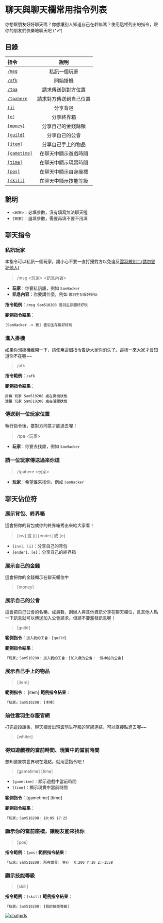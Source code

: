 # 聊天與聊天欄常用指令列表

你想跟朋友好好聊天嗎？你想讓別人知道自己在幹嘛嗎？使用這裡列出的指令，跟你的朋友們快樂地聊天吧 (^v^)

## 目錄

| 指令 | 說明 |
|:---|:---:|
| [`/msg`](#私訊玩家) | 私訊一個玩家 |
| [`/afk`](#進入掛機) | 開始掛機 |
| [`/tpa`](#傳送到一位玩家位置) | 請求傳送到對方位置 |
| [`/tpahere`](#請一位玩家傳送過來你這) | 請求對方傳送到自己位置 |
| [`[i]`](#展示背包終界箱) | 分享背包 |
| [`[e]`](#展示背包終界箱) | 分享終界箱 |
| [`[money]`](#展示自己的金錢) | 分享自己的金錢餘額 |
| [`[guild]`](#展示自己的公會) | 分享自己的公會 |
| [`[item]`](#展示自己手上的物品) | 分享自己手上的物品 |
| [`[gametime]`](#得知遊戲裡的當前時間現實中的當前時間) | 在聊天中顯示遊戲時間 |
| [`[time]`](#得知遊戲裡的當前時間現實中的當前時間) | 在聊天中顯示現實時間 |
| [`[pos]`](#顯示你的當前座標讓朋友能來找你) | 在聊天中顯示自身座標 |
| [`[skill]`](#顯示技能等級) | 在聊天中顯示技能等級 |

## 說明

- `<玩家>`：必填參數，沒有填寫無法聊天喔
- `[玩家]`：選填參數，需要再填不要不用填

## 聊天指令

### 私訊玩家

本指令可以私訊一個玩家，請小心不要一直打擾對方以免違反[雲羽規則二(請勿冒犯他人)](https://whiter.lnstw.xyz/rule/#%E4%BA%8C%E3%80%81%E8%AB%8B%E4%B8%8D%E8%A6%81%E5%86%92%E7%8A%AF%E4%BB%96%E4%BA%BA)

> /msg <玩家> <訊息內容>

- **玩家**：你要私訊誰，例如 `SamHacker`
- **訊息內容**：你要講什麼，例如 `雲羽生存服好好玩`

**指令範例**：`/msg Sam510208 雲羽生存服好好玩`

**範例指令結果**：
```
[SamHacker -> 我] 雲羽生存服好好玩
```

### 進入掛機

如果你想掛機離開一下，請使用這個指令告訴大家你消失了。這樣一來大家才會知道你不在喔~~

> /afk

**指令範例**：`/afk`

**範例指令結果**：
```
掛機 玩家 Sam510208 處在掛機狀態
活躍 玩家 Sam510208 處在活躍狀態
```

### 傳送到一位玩家位置

執行指令後，要對方同意才能過去喔！

> /tpa <玩家>

- **玩家**：你要去找誰，例如 `SamHacker`

### 請一位玩家傳送過來你這

> /tpahere <玩家>

- **玩家**：希望誰來找你，例如 `SamHacker`

## 聊天佔位符

### 展示背包、終界箱

這會把你的背包或你的終界箱秀出來給大家看！

> [inv] 或 [i]
> [ender] 或 [e]

- `[inv]、[i]`：分享自己的背包
- `[ender]、[e]`：分享自己的終界箱

### 展示自己的金錢

這會把你的金錢顯示在聊天欄位中

> [money]

### 展示自己的公會

這會把自己公會的名稱、成員數、創辦人與其他資訊分享在聊天欄位，且其他人點一下訊息就可以傳送加入公會請求，但請不要濫發訊息喔！

> [guild]

**範例指令**：`加入我的工會：[guild]`

**範例指令結果**：
```
『玩家』Sam510208: 加入我的工會：[加入我的公會：一個神祕的公會]
```

### 展示自己手上的物品

> [item]

**範例指令**：`[item]
**範例指令結果**：
```
『玩家』Sam510208: [木棒]
```

### 前往雲羽生存服官網

打完這段話後，聊天欄會出現雲羽生存服的官網連結，可以直接點進去喔~~

> [whiter]

### 得知遊戲裡的當前時間、現實中的當前時間

想知道麥塊世界現在幾點，就用這指令吧！

> [gametime]
> [time]

- `[gametime]`：顯示遊戲中當前時間
- `[time]`：顯示現實中當前時間

**範例指令**：[gametime] [time]

**範例指令結果**：
```
『玩家』Sam510208: 10:05 17:25
```

### 顯示你的當前座標，讓朋友能來找你

> [pos]

**指令範例**：`[pos]`
**範例指令結果**：
```
『玩家』Sam510208: 所在世界: 生存  X:200 Y:10 Z:-1558
```

### 顯示技能等級

> [skill]

**指令範例**：`[skill]`
**範例指令結果**：
```
『玩家』Sam510208: [我的技能等級]
```

[![chatgirls](https://whiter.lnstw.xyz/wp-content/uploads/2024/04/Default_Two_girls_walking_through_a_bustling_city_street_their_0.jpg)](#目錄)
